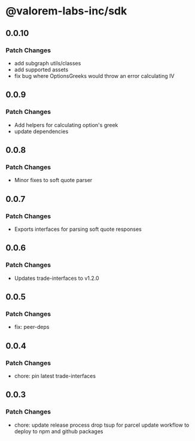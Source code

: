 # @valorem-labs-inc/sdk

## 0.0.10

### Patch Changes

- add subgraph utils/classes
- add supported assets
- fix bug where OptionsGreeks would throw an error calculating IV

## 0.0.9

### Patch Changes

- Add helpers for calculating option's greek
- update dependencies

## 0.0.8

### Patch Changes

- Minor fixes to soft quote parser

## 0.0.7

### Patch Changes

- Exports interfaces for parsing soft quote responses

## 0.0.6

### Patch Changes

- Updates trade-interfaces to v1.2.0

## 0.0.5

### Patch Changes

- fix: peer-deps

## 0.0.4

### Patch Changes

- chore: pin latest trade-interfaces

## 0.0.3

### Patch Changes

- chore: update release process
  drop tsup for parcel
  update workflow to deploy to npm and github packages
